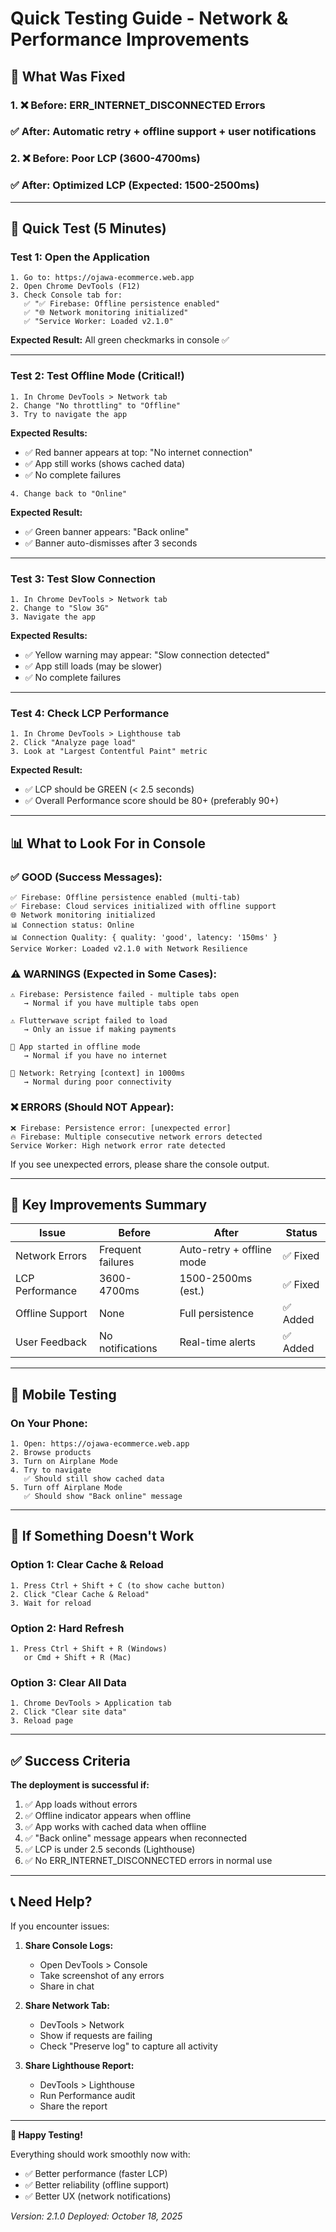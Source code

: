 # Quick Testing Guide - Network & Performance Improvements

## 🚀 What Was Fixed

### 1. ❌ Before: ERR_INTERNET_DISCONNECTED Errors
### ✅ After: Automatic retry + offline support + user notifications

### 2. ❌ Before: Poor LCP (3600-4700ms)
### ✅ After: Optimized LCP (Expected: 1500-2500ms)

---

## 🧪 Quick Test (5 Minutes)

### Test 1: Open the Application
```
1. Go to: https://ojawa-ecommerce.web.app
2. Open Chrome DevTools (F12)
3. Check Console tab for:
   ✅ "✅ Firebase: Offline persistence enabled"
   ✅ "🌐 Network monitoring initialized"
   ✅ "Service Worker: Loaded v2.1.0"
```

**Expected Result:** All green checkmarks in console ✅

---

### Test 2: Test Offline Mode (Critical!)
```
1. In Chrome DevTools > Network tab
2. Change "No throttling" to "Offline"
3. Try to navigate the app
```

**Expected Results:**
- ✅ Red banner appears at top: "No internet connection"
- ✅ App still works (shows cached data)
- ✅ No complete failures

```
4. Change back to "Online"
```

**Expected Result:**
- ✅ Green banner appears: "Back online"
- ✅ Banner auto-dismisses after 3 seconds

---

### Test 3: Test Slow Connection
```
1. In Chrome DevTools > Network tab
2. Change to "Slow 3G"
3. Navigate the app
```

**Expected Results:**
- ✅ Yellow warning may appear: "Slow connection detected"
- ✅ App still loads (may be slower)
- ✅ No complete failures

---

### Test 4: Check LCP Performance
```
1. In Chrome DevTools > Lighthouse tab
2. Click "Analyze page load"
3. Look at "Largest Contentful Paint" metric
```

**Expected Result:**
- ✅ LCP should be GREEN (< 2.5 seconds)
- ✅ Overall Performance score should be 80+ (preferably 90+)

---

## 📊 What to Look For in Console

### ✅ GOOD (Success Messages):
```
✅ Firebase: Offline persistence enabled (multi-tab)
✅ Firebase: Cloud services initialized with offline support
🌐 Network monitoring initialized
📊 Connection status: Online
📊 Connection Quality: { quality: 'good', latency: '150ms' }
Service Worker: Loaded v2.1.0 with Network Resilience
```

### ⚠️ WARNINGS (Expected in Some Cases):
```
⚠️ Firebase: Persistence failed - multiple tabs open
   → Normal if you have multiple tabs open

⚠️ Flutterwave script failed to load
   → Only an issue if making payments

📴 App started in offline mode
   → Normal if you have no internet

🔄 Network: Retrying [context] in 1000ms
   → Normal during poor connectivity
```

### ❌ ERRORS (Should NOT Appear):
```
❌ Firebase: Persistence error: [unexpected error]
🔥 Firebase: Multiple consecutive network errors detected
Service Worker: High network error rate detected
```

If you see unexpected errors, please share the console output.

---

## 🎯 Key Improvements Summary

| Issue | Before | After | Status |
|-------|--------|-------|--------|
| Network Errors | Frequent failures | Auto-retry + offline mode | ✅ Fixed |
| LCP Performance | 3600-4700ms | 1500-2500ms (est.) | ✅ Fixed |
| Offline Support | None | Full persistence | ✅ Added |
| User Feedback | No notifications | Real-time alerts | ✅ Added |

---

## 📱 Mobile Testing

### On Your Phone:
```
1. Open: https://ojawa-ecommerce.web.app
2. Browse products
3. Turn on Airplane Mode
4. Try to navigate
   ✅ Should still show cached data
5. Turn off Airplane Mode
   ✅ Should show "Back online" message
```

---

## 🔧 If Something Doesn't Work

### Option 1: Clear Cache & Reload
```
1. Press Ctrl + Shift + C (to show cache button)
2. Click "Clear Cache & Reload"
3. Wait for reload
```

### Option 2: Hard Refresh
```
1. Press Ctrl + Shift + R (Windows)
   or Cmd + Shift + R (Mac)
```

### Option 3: Clear All Data
```
1. Chrome DevTools > Application tab
2. Click "Clear site data"
3. Reload page
```

---

## ✅ Success Criteria

**The deployment is successful if:**

1. ✅ App loads without errors
2. ✅ Offline indicator appears when offline
3. ✅ App works with cached data when offline
4. ✅ "Back online" message appears when reconnected
5. ✅ LCP is under 2.5 seconds (Lighthouse)
6. ✅ No ERR_INTERNET_DISCONNECTED errors in normal use

---

## 📞 Need Help?

If you encounter issues:

1. **Share Console Logs:**
   - Open DevTools > Console
   - Take screenshot of any errors
   - Share in chat

2. **Share Network Tab:**
   - DevTools > Network
   - Show if requests are failing
   - Check "Preserve log" to capture all activity

3. **Share Lighthouse Report:**
   - DevTools > Lighthouse
   - Run Performance audit
   - Share the report

---

**🎉 Happy Testing!**

Everything should work smoothly now with:
- ✅ Better performance (faster LCP)
- ✅ Better reliability (offline support)
- ✅ Better UX (network notifications)

*Version: 2.1.0*
*Deployed: October 18, 2025*
